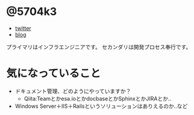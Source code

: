 # @5704k3

- [twitter](https://twitter.com/5704x3/)
- [blog](https://5704k3.tumblr.com)

プライマリはインフラエンジニアです。
セカンダリは開発プロセス奉行です。

# 気になっていること

- ドキュメント管理、どのようにやっていますか？
	- Qiita:Teamとかesa.ioとかdocbaseとかSphinxとかJIRAとか‥
- Windows Server＋IIS＋Railsというソリューションはありえるのか‥など


